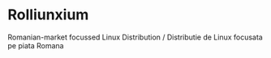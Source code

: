 # Rolliunxium
Romanian-market focussed Linux Distribution / Distributie de Linux focusata pe piata Romana
